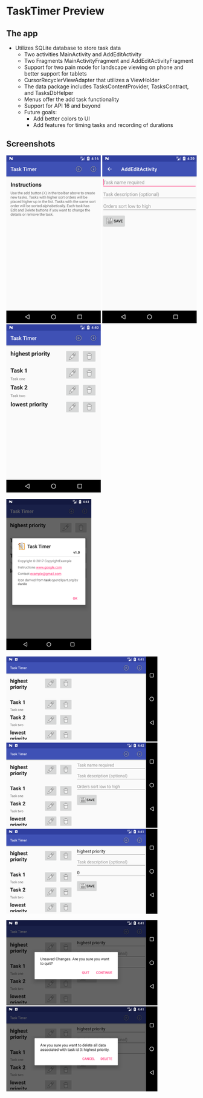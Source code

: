 # TaskTimer Preview

## The app
- Utilizes SQLite database to store task data
  - Two activities MainActivity and AddEditActivity
  - Two Fragments MainActivityFragment and AddEditActivityFragment
  - Support for two pain mode for landscape viewing on phone and better support for tablets
  - CursorRecyclerViewAdapter that utilizes a ViewHolder
  - The data package includes TasksContentProvider, TasksContract, and TasksDbHelper
  - Menus offer the add task functionality
  - Support for API 16 and beyond
  - Future goals:
    - Add better colors to UI
    - Add features for timing tasks and recording of durations

## Screenshots

<img src="https://github.com/zbartholomew/PersonalProjects/blob/master/TaskTimer/images/Portrait_Instructions_empty_task_list.png" width="250"> <img src="https://github.com/zbartholomew/PersonalProjects/blob/master/TaskTimer/images/AddEditActivity_portrait.png" width="250"> <img src="https://github.com/zbartholomew/PersonalProjects/blob/master/TaskTimer/images/Portrait_filled_task_data.png" width="250"> 

<img src="https://github.com/zbartholomew/PersonalProjects/blob/master/TaskTimer/images/Portrait_about_dialog.png" width="225"> 

<img src="https://github.com/zbartholomew/PersonalProjects/blob/master/TaskTimer/images/Landscape_filled_task_data.png" height="225">  <img src="https://github.com/zbartholomew/PersonalProjects/blob/master/TaskTimer/images/AddEditActivity_landscape.png" height="225">  <img src="https://github.com/zbartholomew/PersonalProjects/blob/master/TaskTimer/images/Landscape_edit_data.png" height="225">  

<img src="https://github.com/zbartholomew/PersonalProjects/blob/master/TaskTimer/images/Landscape_unsaved_data_dialog.png" height="225"><img src="https://github.com/zbartholomew/PersonalProjects/blob/master/TaskTimer/images/Landscape_delete_data_dialog.png" height="225"> 

